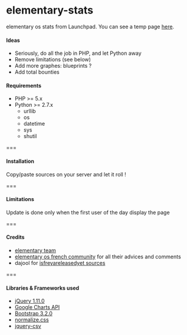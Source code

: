 elementary-stats
================

elementary os stats from Launchpad. You can see a temp page [here](http://elementarybugs.org/).

#### Ideas

* Seriously, do all the job in PHP, and let Python away
* Remove limitations (see below)
* Add more graphes: blueprints ?
* Add total bounties

#### Requirements

* PHP >= 5.x
* Python >= 2.7.x
    * urllib
    * os
    * datetime
    * sys
    * shutil

===

#### Installation

Copy/paste sources on your server and let it roll !

===

#### Limitations

Update is done only when the first user of the day display the page

===

#### Credits

* [elementary team](http://elementaryos.org)
* [elementary os french community](http://www.elementaryos-fr.org/) for all their advices and comments
* dajool for [isfreyareleasedyet sources](https://bitbucket.org/brejoc/isisisreleasedyet.com)

===

#### Libraries & Frameworks used

* [jQuery 1.11.0](https://jquery.com/)
* [Google Charts API](https://developers.google.com/chart/)
* [Bootstrap 3.2.0](http://getbootstrap.com/m)
* [normalize.css](https://github.com/necolas/normalize.css/)
* [jquery-csv](https://code.google.com/p/jquery-csv/)
